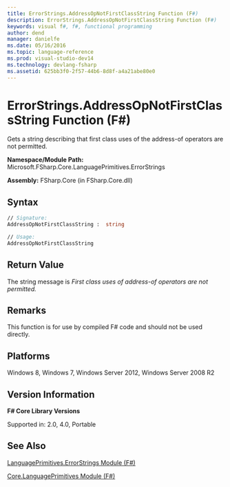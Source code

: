 ```yaml
---
title: ErrorStrings.AddressOpNotFirstClassString Function (F#)
description: ErrorStrings.AddressOpNotFirstClassString Function (F#)
keywords: visual f#, f#, functional programming
author: dend
manager: danielfe
ms.date: 05/16/2016
ms.topic: language-reference
ms.prod: visual-studio-dev14
ms.technology: devlang-fsharp
ms.assetid: 625bb3f0-2f57-44b6-8d8f-a4a21abe80e0 
---
```


# ErrorStrings.AddressOpNotFirstClassString Function (F#)

Gets a string describing that first class uses of the address-of operators are not permitted.

**Namespace/Module Path:** Microsoft.FSharp.Core.LanguagePrimitives.ErrorStrings

**Assembly:** FSharp.Core (in FSharp.Core.dll)


## Syntax

```fsharp
// Signature:
AddressOpNotFirstClassString :  string

// Usage:
AddressOpNotFirstClassString
```

## Return Value

The string message is *First class uses of address-of operators are not permitted.*

## Remarks
This function is for use by compiled F# code and should not be used directly.


## Platforms
Windows 8, Windows 7, Windows Server 2012, Windows Server 2008 R2


## Version Information
**F# Core Library Versions**

Supported in: 2.0, 4.0, Portable

## See Also
[LanguagePrimitives.ErrorStrings Module &#40;F&#35;&#41;](LanguagePrimitives.ErrorStrings-Module-%5BFSharp%5D.md)

[Core.LanguagePrimitives Module &#40;F&#35;&#41;](Core.LanguagePrimitives-Module-%5BFSharp%5D.md)